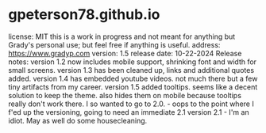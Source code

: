 # gpeterson78.github.io
license: MIT this is a work in progress and not meant for anything but Grady's personal use; but feel free if anything is useful.
address: https://www.gradyp.com
version: 1.5
release date: 10-22-2024
Release notes: 
version 1.2 now includes mobile support, shrinking font and width for small screens.
version 1.3 has been cleaned up, links and additional quotes added.
version 1.4 has embedded youtube videos.  not much there but a few tiny artifacts from my career.
version 1.5 added tooltips. seems like a decent solution to keep the theme.  also hides them on mobile because tooltips really don't work there.  I so wanted to go to 2.0. - oops to the point where I f'ed up the versioning, going to need an immediate 2.1
version 2.1 - I'm an idiot.  May as well do some housecleaning.
